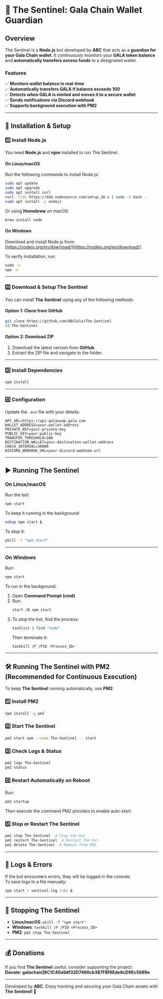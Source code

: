 # 📌 The Sentinel: Gala Chain Wallet Guardian  

## Overview  
The Sentinel is a **Node.js** bot developed by **ABC** that acts as a **guardian for your Gala Chain wallet**. It continuously monitors your **GALA token balance** and **automatically transfers excess funds** to a designated wallet.  

### Features  
✅ **Monitors wallet balance in real-time**  
✅ **Automatically transfers GALA if balance exceeds 100**  
✅ **Detects when GALA is minted and moves it to a secure wallet**  
✅ **Sends notifications via Discord webhook**  
✅ **Supports background execution with PM2**  

---  

## 🚀 Installation & Setup  

### 1️⃣ Install Node.js  
You need **Node.js** and **npm** installed to run The Sentinel.  

#### On Linux/macOS  
Run the following commands to install Node.js:  
```bash
sudo apt update
sudo apt upgrade
sudo apt install curl
curl -fsSL https://deb.nodesource.com/setup_18.x | sudo -E bash -
sudo apt install -y nodejs
```
Or using **Homebrew** on macOS:  
```bash
brew install node
```

#### On Windows  
Download and install Node.js from:  
[https://nodejs.org/en/download/](https://nodejs.org/en/download/)  

To verify installation, run:  
```bash
node -v
npm -v
```

---  

### 2️⃣ Download & Setup The Sentinel  
You can install **The Sentinel** using any of the following methods:  

#### Option 1: Clone from GitHub  
```bash
git clone https://github.com/ABCGala/The-Sentinel
cd The-Sentinel
```

#### Option 2: Download ZIP  
1. Download the latest version from **GitHub**.  
2. Extract the ZIP file and navigate to the folder.  

---  

### 3️⃣ Install Dependencies  
```bash
npm install
```

---  

### 4️⃣ Configuration  
Update the `.env` file with your details:

```env
API_URL=https://api-galaswap.gala.com
WALLET_ADDRESS=your-wallet-address
PRIVATE_KEY=your-private-key
PUBLIC_KEY=your-public-key
TRANSFER_THRESHOLD=100
DESTINATION_WALLET=your-destination-wallet-address
CHECK_INTERVAL=30000
DISCORD_WEBHOOK_URL=your-discord-webhook-url
```
---  

## ▶️ Running The Sentinel  

### On Linux/macOS  
Run the bot:  
```bash
npm start
```
To keep it running in the background:  
```bash
nohup npm start &  
```
To stop it:  
```bash
pkill -f "npm start"
```

---  

### On Windows  
Run:  
```bash
npm start
```
To run in the background:  
1. Open **Command Prompt (cmd)**  
2. Run:  
   ```bash
   start /B npm start
   ```
3. To stop the bot, find the process:  
   ```bash
   tasklist | find "node"
   ```
   Then terminate it:  
   ```bash
   taskkill /F /PID <Process_ID>
   ```

---  

## 🛠 Running The Sentinel with PM2 (Recommended for Continuous Execution)  

To keep **The Sentinel** running automatically, use **PM2**:  

### 1️⃣ Install PM2  
```bash
npm install -g pm2
```

### 2️⃣ Start The Sentinel  
```bash
pm2 start npm --name The-Sentinel -- start
```

### 3️⃣ Check Logs & Status  
```bash
pm2 logs The-Sentinel
pm2 status
```

### 4️⃣ Restart Automatically on Reboot  
Run:  
```bash
pm2 startup
```
Then execute the command PM2 provides to enable auto-start.  

### 5️⃣ Stop or Restart The Sentinel  
```bash
pm2 stop The-Sentinel  # Stop the bot
pm2 restart The-Sentinel  # Restart the bot
pm2 delete The-Sentinel  # Remove from PM2
```

---  

## 🐝 Logs & Errors  
If the bot encounters errors, they will be logged in the console.  
To save logs to a file manually:  
```bash
npm start > sentinel.log 2>&1 &
```

---  

## 🚫 Stopping The Sentinel  
- **Linux/macOS**: `pkill -f "npm start"`  
- **Windows**: `taskkill /F /PID <Process_ID>`  
- **PM2**: `pm2 stop The-Sentinel`  

---  

## 💰 Donations  
If you find **The Sentinel** useful, consider supporting the project:  
**Donate: galachain|8C1C40a9df32D7460cb387FBf6Ede6cD9Ec5689e**  

---  

Developed by **ABC**. Enjoy tracking and securing your Gala Chain assets with **The Sentinel! 🚀**

